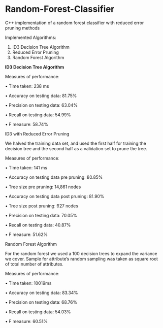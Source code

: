 # Random-Forest-Classifier
C++ implementation of a random forest classifier with reduced error pruning methods

Implemented Algorithms:
1.	ID3 Decision Tree Algorithm
2.	Reduced Error Pruning 
3.	Random Forest Algorithm


**ID3 Decision Tree Algorithm**

Measures of performance:

•	Time taken: 238 ms

•	Accuracy on testing data: 81.75%

•	Precision on testing data: 63.04%

•	Recall on testing data: 54.99%

•	F measure: 58.74%

ID3 with Reduced Error Pruning

We halved the training data set, and used the first half for training the decision tree and the second half as a validation set to prune the tree.

Measures of performance:

•	Time taken: 141 ms

•	Accuracy on testing data pre pruning: 80.85%

•	Tree size pre pruning: 14,861 nodes

•	Accuracy on testing data post pruning: 81.90%

•	Tree size post pruning: 927 nodes

•	Precision on testing data: 70.05%

•	Recall on testing data: 40.87%

•	F measure: 51.62%

Random Forest Algorithm

For the random forest we used a 100 decision trees to expand the variance we cover. Sample for attribute’s random sampling was taken as square root of total number of attributes.

Measures of performance:

•	Time taken: 10019ms

•	Accuracy on testing data: 83.34%

•	Precision on testing data: 68.76%

•	Recall on testing data: 54.03%

•	F measure: 60.51%

